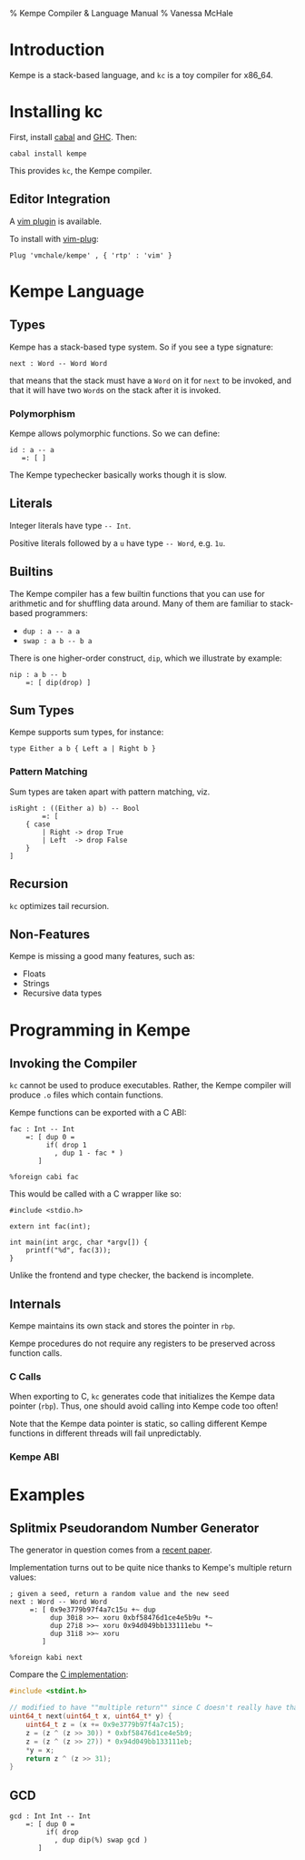 % Kempe Compiler & Language Manual
% Vanessa McHale

# Introduction

Kempe is a stack-based language, and `kc` is a toy compiler for x86_64.

# Installing kc

First, install [cabal](https://www.haskell.org/cabal/download.html) and
[GHC](https://www.haskell.org/ghc/download.html). Then:

```
cabal install kempe
```

This provides `kc`, the Kempe compiler.

## Editor Integration

A [vim plugin](https://github.com/vmchale/kempe/tree/master/vim) is
available.

To install with [vim-plug](https://github.com/junegunn/vim-plug):

```vimscript
Plug 'vmchale/kempe' , { 'rtp' : 'vim' }
```

# Kempe Language

## Types

Kempe has a stack-based type system. So if you see a type signature:

```
next : Word -- Word Word
```

that means that the stack must have a `Word` on it for `next` to be invoked, and
that it will have two `Word`s on the stack after it is invoked.

### Polymorphism

Kempe allows polymorphic functions. So we can define:

```
id : a -- a
   =: [ ]
```


The Kempe typechecker basically works though it is slow.

## Literals

Integer literals have type `-- Int`.

Positive literals followed by a `u` have type `-- Word`, e.g. `1u`.

## Builtins

The Kempe compiler has a few builtin functions that you can use for arithmetic
and for shuffling data around. Many of them are familiar to stack-based
programmers:

  * `dup : a -- a a`
  * `swap : a b -- b a`

There is one higher-order construct, `dip`, which we illustrate by example:

```
nip : a b -- b
    =: [ dip(drop) ]
```

## Sum Types

Kempe supports sum types, for instance:

```
type Either a b { Left a | Right b }
```

### Pattern Matching

Sum types are taken apart with pattern matching, viz.

```
isRight : ((Either a) b) -- Bool
        =: [
    { case
        | Right -> drop True
        | Left  -> drop False
    }
]
```

## Recursion

`kc` optimizes tail recursion.

## Non-Features

Kempe is missing a good many features, such as:

  * Floats
  * Strings
  * Recursive data types

# Programming in Kempe

## Invoking the Compiler

`kc` cannot be used to produce executables. Rather, the Kempe compiler will
produce `.o` files which contain functions.

Kempe functions can be exported with a C ABI:

```
fac : Int -- Int
    =: [ dup 0 =
         if( drop 1
           , dup 1 - fac * )
       ]

%foreign cabi fac
```

This would be called with a C wrapper like so:

```
#include <stdio.h>

extern int fac(int);

int main(int argc, char *argv[]) {
    printf("%d", fac(3));
}
```

Unlike the frontend and type checker, the backend is incomplete.

## Internals

Kempe maintains its own stack and stores the pointer in `rbp`.

Kempe procedures
do not require any registers to be preserved across function calls.

### C Calls

When exporting to C, `kc` generates code that initializes the Kempe data pointer
(`rbp`). Thus, one should avoid calling into Kempe code too often!

Note that the Kempe data pointer is static, so calling different Kempe functions
in different threads will fail unpredictably.

### Kempe ABI

# Examples

## Splitmix Pseudorandom Number Generator

The generator in question comes from a [recent
paper](https://dl.acm.org/doi/10.1145/2714064.2660195).

Implementation turns out to be quite nice thanks to Kempe's multiple return
values:

```
; given a seed, return a random value and the new seed
next : Word -- Word Word
     =: [ 0x9e3779b97f4a7c15u +~ dup
          dup 30i8 >>~ xoru 0xbf58476d1ce4e5b9u *~
          dup 27i8 >>~ xoru 0x94d049bb133111ebu *~
          dup 31i8 >>~ xoru
        ]

%foreign kabi next
```

Compare the [C implementation](http://prng.di.unimi.it/splitmix64.c):

```c
#include <stdint.h>

// modified to have ""multiple return"" since C doesn't really have that
uint64_t next(uint64_t x, uint64_t* y) {
	uint64_t z = (x += 0x9e3779b97f4a7c15);
	z = (z ^ (z >> 30)) * 0xbf58476d1ce4e5b9;
	z = (z ^ (z >> 27)) * 0x94d049bb133111eb;
	*y = x;
	return z ^ (z >> 31);
}
```

## GCD

```
gcd : Int Int -- Int
    =: [ dup 0 =
         if( drop
           , dup dip(%) swap gcd )
       ]
```
